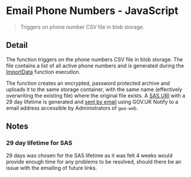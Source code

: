 # Email Phone Numbers - JavaScript

> Triggers on phone number CSV file in blob storage.

## Detail

The function triggers on the phone numbers CSV file in blob storage. The file
contains a list of all active phone numbers and is generated during the
[ImportData](../ImportData) function execution.

The function creates an encrypted, password protected archive and uploads it to
the same storage container, with the same name (effectively overwriting the
existing file) where the original file exists.
A [SAS URI](https://docs.microsoft.com/en-us/rest/api/storageservices/delegate-access-with-shared-access-signature)
with a 29 day lifetime is generated and
[sent by email](https://docs.notifications.service.gov.uk/node.html#send-an-email)
using GOV.UK Notify to a email address accessible by Administrators of
`gwa-web`.

## Notes

### 29 day lifetime for SAS

29 days was chosen for the SAS lifetime as it was felt 4 weeks would provide
enough time for any problems to be resolved, should there be an issue with the
emailing of future links.
